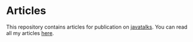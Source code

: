 Articles
========

This repository contains articles for publication on [javatalks](http://articles.javatalks.ru/). You can read all my articles [here](http://articles.javatalks.ru/users/LetMeFun).

